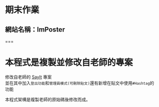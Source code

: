# 期末作業

## 網站名稱：ImPoster
===

# 本程式是複製並修改自老師的專案

修改自老師的 [SayIt](https://gitlab.com/cccnqu111/ws/-/tree/master/Case/sayit) 專案  
並在其中加入` 登出功能 `和` 管理員模式(可刪除貼文) `還有新增在貼文中使用` #Hashtag `的功能  

本程式架構是複製老師的原始碼後修改而成。
